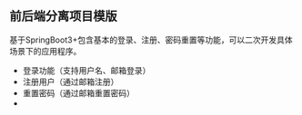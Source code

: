 ## 前后端分离项目模版
基于SpringBoot3+包含基本的登录、注册、密码重置等功能，可以二次开发具体场景下的应用程序。

* 登录功能（支持用户名、邮箱登录）
* 注册用户（通过邮箱注册）
* 重置密码（通过邮箱重置密码）
* 